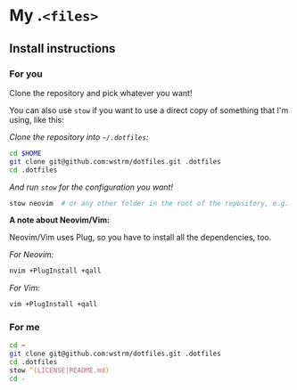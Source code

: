 # My .`<files>`

## Install instructions
### For you

Clone the repository and pick whatever you want!

You can also use `stow` if you want to use a direct copy of something that I'm
using, like this:

*Clone the repository into `~/.dotfiles`:*
```zsh
cd $HOME
git clone git@github.com:wstrm/dotfiles.git .dotfiles
cd .dotfiles
```

*And run `stow` for the configuration you want!*
```zsh
stow neovim  # or any other folder in the root of the repository, e.g. tmux.
```


**A note about Neovim/Vim:**

Neovim/Vim uses Plug, so you have to install all the dependencies, too.

*For Neovim:*
```zsh
nvim +PlugInstall +qall
```

*For Vim:*
```zsh
vim +PlugInstall +qall
```

### For me

```zsh
cd ~
git clone git@github.com:wstrm/dotfiles.git .dotfiles
cd .dotfiles
stow ^(LICENSE|README.md)
cd -
```

